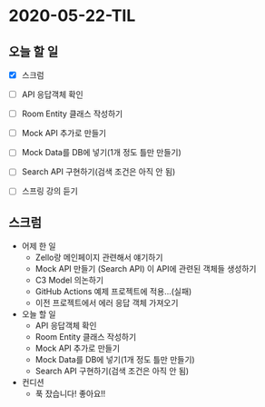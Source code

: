 # 2020-05-22-TIL

## 오늘 할 일

- [x] 스크럼

- [ ] API 응답객체 확인
- [ ] Room Entity 클래스 작성하기
- [ ] Mock API 추가로 만들기
- [ ] Mock Data를 DB에 넣기(1개 정도 틀만 만들기)
- [ ] Search API 구현하기(검색 조건은 아직 안 됨)
- [ ] 스프링 강의 듣기

## 스크럼
- 어제 한 일
    - Zello랑 메인페이지 관련해서 얘기하기
    - Mock API 만들기 (Search API) 이 API에 관련된 객체들 생성하기
    - C3 Model 의논하기
    - GitHub Actions 예제 프로젝트에 적용...(실패)
    - 이전 프로젝트에서 에러 응답 객체 가져오기
- 오늘 할 일
    - API 응답객체 확인
    - Room Entity 클래스 작성하기
    - Mock API 추가로 만들기
    - Mock Data를 DB에 넣기(1개 정도 틀만 만들기)
    - Search API 구현하기(검색 조건은 아직 안 됨)
- 컨디션
    - 푹 잤습니다! 좋아요!!


